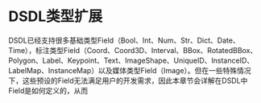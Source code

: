 # DSDL类型扩展

DSDL已经支持很多基础类型Field（Bool、Int、Num、Str、Dict、Date、Time），标注类型Field（Coord、Coord3D、Interval、BBox、RotatedBBox、Polygon、Label、Keypoint、Text、ImageShape、UniqueID、InstanceID、LabelMap、InstanceMap）以及媒体类型Field（Image）。但在一些特殊情况下，这些预设的Field无法满足用户的开发需求，因此本章节会详解在DSDL中Field是如何定义的，从而